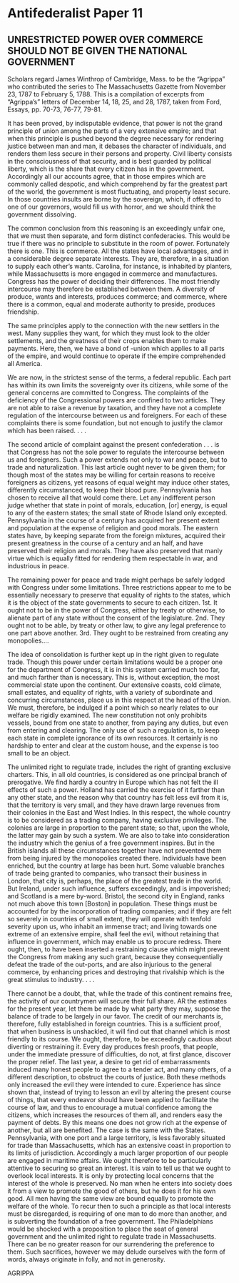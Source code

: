 # Antifederalist Paper 11
## UNRESTRICTED POWER OVER COMMERCE SHOULD NOT BE GIVEN THE NATIONAL GOVERNMENT

Scholars regard James Winthrop of Cambridge, Mass. to be the “Agrippa” who contributed the series to The Massachusetts Gazette from November 23, 1787 to February 5, 1788. This is a compilation of excerpts from “Agrippa’s” letters of December 14, 18, 25, and 28, 1787, taken from Ford, Essays, pp. 70-73, 76-77, 79-81.

It has been proved, by indisputable evidence, that power is not the grand principle of union among the parts of a very extensive empire; and that when this principle is pushed beyond the degree necessary for rendering justice between man and man, it debases the character of individuals, and renders them less secure in their persons and property. Civil liberty consists in the consciousness of that security, and is best guarded by political liberty, which is the share that every citizen has in the government. Accordingly all our accounts agree, that in those empires which are commonly called despotic, and which comprehend by far the greatest part of the world, the government is most fluctuating, and property least secure. In those countries insults are borne by the sovereign, which, if offered to one of our governors, would fill us with horror, and we should think the government dissolving.

The common conclusion from this reasoning is an exceedingly unfair one, that we must then separate, and form distinct confederacies. This would be true if there was no principle to substitute in the room of power. Fortunately there is one. This is commerce. All the states have local advantages, and in a considerable degree separate interests. They are, therefore, in a situation to supply each other’s wants. Carolina, for instance, is inhabited by planters, while Massachusetts is more engaged in commerce and manufactures. Congress has the power of deciding their differences. The most friendly intercourse may therefore be established between them. A diversity of produce, wants and interests, produces commerce; and commerce, where there is a common, equal and moderate authority to preside, produces friendship.

The same principles apply to the connection with the new settlers in the west. Many supplies they want, for which they must look to the older settlements, and the greatness of their crops enables them to make payments. Here, then, we have a bond of -union which applies to all parts of the empire, and would continue to operate if the empire comprehended all America.

We are now, in the strictest sense of the terms, a federal republic. Each part has within its own limits the sovereignty over its citizens, while some of the general concerns are committed to Congress. The complaints of the deficiency of the Congressional powers are confined to two articles. They are not able to raise a revenue by taxation, and they have not a complete regulation of the intercourse between us and foreigners. For each of these complaints there is some foundation, but not enough to justify the clamor which has been raised. . . .

The second article of complaint against the present confederation . . . is that Congress has not the sole power to regulate the intercourse between us and foreigners. Such a power extends not only to war and peace, but to trade and naturalization. This last article ought never to be given them; for though most of the states may be willing for certain reasons to receive foreigners as citizens, yet reasons of equal weight may induce other states, differently circumstanced, to keep their blood pure. Pennsylvania has chosen to receive all that would come there. Let any indifferent person judge whether that state in point of morals, education, [or] energy, is equal to any of the eastern states; the small state of Rhode Island only excepted. Pennsylvania in the course of a century has acquired her present extent and population at the expense of religion and good morals. The eastern states have, by keeping separate from the foreign mixtures, acquired their present greatness in the course of a century and an half, and have preserved their religion and morals. They have also preserved that manly virtue which is equally fitted for rendering them respectable in war, and industrious in peace.

The remaining power for peace and trade might perhaps be safely lodged with Congress under some limitations. Three restrictions appear to me to be essentially necessary to preserve that equality of rights to the states, which it is the object of the state governments to secure to each citizen. 1st. It ought not to be in the power of Congress, either by treaty or otherwise, to alienate part of any state without the consent of the legislature. 2nd. They ought not to be able, by treaty or other law, to give any legal preference to one part above another. 3rd. They ought to be restrained from creating any monopolies….

The idea of consolidation is further kept up in the right given to regulate trade. Though this power under certain limitations would be a proper one for the department of Congress, it is in this system carried much too far, and much farther than is necessary. This is, without exception, the most commercial state upon the continent. Our extensive coasts, cold climate, small estates, and equality of rights, with a variety of subordinate and concurring circumstances, place us in this respect at the head of the Union. We must, therefore, be indulged if a point which so nearly relates to our welfare be rigidly examined. The new constitution not only prohibits vessels, bound from one state to another, from paying any duties, but even from entering and clearing. The only use of such a regulation is, to keep each state in complete ignorance of its own resources. It certainly is no hardship to enter and clear at the custom house, and the expense is too small to be an object.

The unlimited right to regulate trade, includes the right of granting exclusive charters. This, in all old countries, is considered as one principal branch of prerogative. We find hardly a country in Europe which has not felt the ill effects of such a power. Holland has carried the exercise of it farther than any other state, and the reason why that country has felt less evil from it is, that the territory is very small, and they have drawn large revenues from their colonies in the East and West Indies. In this respect, the whole country is to be considered as a trading company, having exclusive privileges. The colonies are large in proportion to the parent state; so that, upon the whole, the latter may gain by such a system. We are also to take into consideration the industry which the genius of a free government inspires. But in the British islands all these circumstances together have not prevented them from being injured by the monopolies created there. Individuals have been enriched, but the country at large has been hurt. Some valuable branches of trade being granted to companies, who transact their business in London, that city is, perhaps, the place of the greatest trade in the world. But Ireland, under such influence, suffers exceedingly, and is impoverished; and Scotland is a mere by-word. Bristol, the second city in England, ranks not much above this town [Boston] in population. These things must be accounted for by the incorporation of trading companies; and if they are felt so severely in countries of small extent, they will operate with tenfold severity upon us, who inhabit an immense tract; and living towards one extreme of an extensive empire, shall feel the evil, without retaining that influence in government, which may enable us to procure redress. There ought, then, to have been inserted a restraining clause which might prevent the Congress from making any such grant, because they consequentially defeat the trade of the out-ports, and are also injurious to the general commerce, by enhancing prices and destroying that rivalship which is the great stimulus to industry. . . .

There cannot be a doubt, that, while the trade of this continent remains free, the activity of our countrymen will secure their full share. AR the estimates for the present year, let them be made by what party they may, suppose the balance of trade to be largely in our favor. The credit of our merchants is, therefore, fully established in foreign countries. This is a sufficient proof, that when business is unshackled, it will find out that channel which is most friendly to its course. We ought, therefore, to be exceedingly cautious about diverting or restraining it. Every day produces fresh proofs, that people, under the immediate pressure of difficulties, do not, at first glance, discover the proper relief. The last year, a desire to get rid of embarrassments induced many honest people to agree to a tender act, and many others, of a different description, to obstruct the courts of justice. Both these methods only increased the evil they were intended to cure. Experience has since shown that, instead of trying to lesson an evil by altering the present course of things, that every endeavor should have been applied to facilitate the course of law, and thus to encourage a mutual confidence among the citizens, which increases the resources of them all, and renders easy the payment of debts. By this means one does not grow rich at the expense of another, but all are benefited. The case is the same with the States. Pennsylvania, with one port and a large territory, is less favorably situated for trade than Massachusetts, which has an extensive coast in proportion to its limits of jurisdiction. Accordingly a much larger proportion of our people are engaged in maritime affairs. We ought therefore to be particularly attentive to securing so great an interest. It is vain to tell us that we ought to overlook local interests. It is only by protecting local concerns that the interest of the whole is preserved. No man when he enters into society does it from a view to promote the good of others, but he does it for his own good. All men having the same view are bound equally to promote the welfare of the whole. To recur then to such a principle as that local interests must be disregarded, is requiring of one man to do more than another, and is subverting the foundation of a free government. The Philadelphians would be shocked with a proposition to place the seat of general government and the unlimited right to regulate trade in Massachusetts. There can be no greater reason for our surrendering the preference to them. Such sacrifices, however we may delude ourselves with the form of words, always originate in folly, and not in generosity.

AGRIPPA
